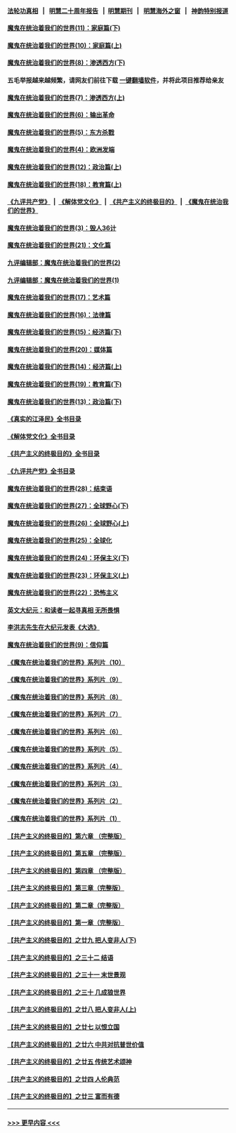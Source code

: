 #### [法轮功真相](https://github.com/gfw-breaker/truth/blob/master/README.md?t=0) &nbsp;&nbsp;|&nbsp;&nbsp; [明慧二十周年报告](https://github.com/gfw-breaker/mh-reports/blob/master/README.md?t=0) &nbsp;&nbsp;|&nbsp;&nbsp;[明慧期刊](https://github.com/gfw-breaker/mh-qikan) &nbsp;&nbsp;|&nbsp;&nbsp; [明慧海外之窗](https://github.com/gfw-breaker/mh-news/blob/master/README.md?t=0) &nbsp;&nbsp;|&nbsp;&nbsp; [神韵特别报道](https://github.com/gfw-breaker/mh-news/blob/master/shenyun.md?t=0)
#### [魔鬼在统治着我们的世界(11)：家庭篇(下)](../pages/nsc422/n10440961.md?t=11261001) 
#### [魔鬼在统治着我们的世界(10)：家庭篇(上)](../pages/nsc422/n10435448.md?t=11261001) 
#### [魔鬼在统治着我们的世界(8)：渗透西方(下)](../pages/nsc422/n10429603.md?t=11261001) 
#### 五毛举报越来越频繁，请网友们前往下载 [一键翻墙软件](https://github.com/gfw-breaker/ssr-accounts)，并将此项目推荐给亲友
#### [魔鬼在统治着我们的世界(7)：渗透西方(上)](../pages/nsc422/n10426013.md?t=11261001) 
#### [魔鬼在统治着我们的世界(6)：输出革命](../pages/nsc422/n10421536.md?t=11261001) 
#### [魔鬼在统治着我们的世界(5)：东方杀戮](../pages/nsc422/n10417707.md?t=11261001) 
#### [魔鬼在统治着我们的世界(4)：欧洲发端](../pages/nsc422/n10414890.md?t=11261001) 
#### [魔鬼在统治着我们的世界(12)：政治篇(上)](../pages/nsc422/n10444576.md?t=11261001) 
#### [魔鬼在统治着我们的世界(18)：教育篇(上)](../pages/nsc422/n10526970.md?t=11261001) 
#### [《九评共产党》](https://github.com/begood0513/9ping.md/blob/master/README.md) &nbsp;|&nbsp; [《解体党文化》](../../../../jtdwh.md/blob/master/README.md)  &nbsp;|&nbsp; [《共产主义的终极目的》](../../../../gczydzjmd.md/blob/master/README.md) &nbsp;|&nbsp; [《魔鬼在统治我们的世界》](../../../../mgztzwmdsj.md/blob/master/README.md) 
#### [魔鬼在统治着我们的世界(3)：毁人36计](../pages/nsc422/n10411583.md?t=11261001) 
#### [魔鬼在统治着我们的世界(21)：文化篇](../pages/nsc422/n10597706.md?t=11261001) 
#### [九评编辑部：魔鬼在统治着我们的世界(2)](../pages/nsc422/n10410036.md?t=11261001) 
#### [九评编辑部：魔鬼在统治着我们的世界(1)](../pages/nsc422/n10406825.md?t=11261001) 
#### [魔鬼在统治着我们的世界(17)：艺术篇](../pages/nsc422/n10499093.md?t=11261001) 
#### [魔鬼在统治着我们的世界(16)：法律篇](../pages/nsc422/n10485969.md?t=11261001) 
#### [魔鬼在统治着我们的世界(15)：经济篇(下)](../pages/nsc422/n10469975.md?t=11261001) 
#### [魔鬼在统治着我们的世界(20)：媒体篇](../pages/nsc422/n10586579.md?t=11261001) 
#### [魔鬼在统治着我们的世界(14)：经济篇(上)](../pages/nsc422/n10457370.md?t=11261001) 
#### [魔鬼在统治着我们的世界(19)：教育篇(下)](../pages/nsc422/n10564808.md?t=11261001) 
#### [魔鬼在统治着我们的世界(13)：政治篇(下)](../pages/nsc422/n10448270.md?t=11261001) 
#### [《真实的江泽民》全书目录](../pages/nsc422/n13721399.md?t=11261001) 
#### [《解体党文化》全书目录](../pages/nsc422/n13721157.md?t=11261001) 
#### [《共产主义的终极目的》全书目录](../pages/nsc422/n13721048.md?t=11261001) 
#### [《九评共产党》全书目录](../pages/nsc422/n13708085.md?t=11261001) 
#### [魔鬼在统治着我们的世界(28)：结束语](../pages/nsc422/n10936246.md?t=11261001) 
#### [魔鬼在统治着我们的世界(27)：全球野心(下)](../pages/nsc422/n10928319.md?t=11261001) 
#### [魔鬼在统治着我们的世界(26)：全球野心(上)](../pages/nsc422/n10900318.md?t=11261001) 
#### [魔鬼在统治着我们的世界(25)：全球化](../pages/nsc422/n10788205.md?t=11261001) 
#### [魔鬼在统治着我们的世界(24)：环保主义(下)](../pages/nsc422/n10695307.md?t=11261001) 
#### [魔鬼在统治着我们的世界(23)：环保主义(上)](../pages/nsc422/n10688613.md?t=11261001) 
#### [魔鬼在统治着我们的世界(22)：恐怖主义](../pages/nsc422/n10614727.md?t=11261001) 
#### [英文大纪元：和读者一起寻真相 无所畏惧](../pages/nsc422/n12542027.md?t=11261001) 
#### [李洪志先生在大纪元发表《大选》](../pages/nsc422/n12534746.md?t=11261001) 
#### [魔鬼在统治着我们的世界(9)：信仰篇](../pages/nsc422/n10432159.md?t=11261001) 
#### [《魔鬼在统治着我们的世界》系列片（10）](../pages/nsc422/n12292670.md?t=11261001) 
#### [《魔鬼在统治着我们的世界》系列片（9）](../pages/nsc422/n12290859.md?t=11261001) 
#### [《魔鬼在统治着我们的世界》系列片（8）](../pages/nsc422/n12287445.md?t=11261001) 
#### [《魔鬼在统治着我们的世界》系列片（7）](../pages/nsc422/n12283425.md?t=11261001) 
#### [《魔鬼在统治着我们的世界》系列片（6）](../pages/nsc422/n12282314.md?t=11261001) 
#### [《魔鬼在统治着我们的世界》系列片（5）](../pages/nsc422/n12281419.md?t=11261001) 
#### [《魔鬼在统治着我们的世界》系列片（4）](../pages/nsc422/n12274024.md?t=11261001) 
#### [《魔鬼在统治着我们的世界》系列片（3）](../pages/nsc422/n12271322.md?t=11261001) 
#### [《魔鬼在统治着我们的世界》系列片（2）](../pages/nsc422/n12269049.md?t=11261001) 
#### [《魔鬼在统治着我们的世界》系列片（1）](../pages/nsc422/n12267575.md?t=11261001) 
#### [【共产主义的终极目的】第六章 （完整版）](../pages/nsc422/n11428913.md?t=11261001) 
#### [【共产主义的终极目的】第五章 （完整版）](../pages/nsc422/n11428912.md?t=11261001) 
#### [【共产主义的终极目的】第四章 （完整版）](../pages/nsc422/n11428907.md?t=11261001) 
#### [【共产主义的终极目的】第三章（完整版）](../pages/nsc422/n11428848.md?t=11261001) 
#### [【共产主义的终极目的】第二章（完整版）](../pages/nsc422/n11428831.md?t=11261001) 
#### [【共产主义的终极目的】第一章（完整版）](../pages/nsc422/n11417651.md?t=11261001) 
#### [【共产主义的终极目的】之廿九 把人变非人(下)](../pages/nsc422/n11344140.md?t=11261001) 
#### [【共产主义的终极目的】之三十二 结语](../pages/nsc422/n11360535.md?t=11261001) 
#### [【共产主义的终极目的】之三十一 末世景观](../pages/nsc422/n11351129.md?t=11261001) 
#### [【共产主义的终极目的】之三十 几成狼世界](../pages/nsc422/n11348280.md?t=11261001) 
#### [【共产主义的终极目的】之廿八 把人变非人(上)](../pages/nsc422/n11340492.md?t=11261001) 
#### [【共产主义的终极目的】之廿七 以恨立国](../pages/nsc422/n11336944.md?t=11261001) 
#### [【共产主义的终极目的】之廿六 中共对抗普世价值](../pages/nsc422/n11324785.md?t=11261001) 
#### [【共产主义的终极目的】之廿五 传统艺术颂神](../pages/nsc422/n11296396.md?t=11261001) 
#### [【共产主义的终极目的】之廿四 人伦典范](../pages/nsc422/n11296397.md?t=11261001) 
#### [【共产主义的终极目的】之廿三 富而有德](../pages/nsc422/n11283598.md?t=11261001) 

----
#### [ >>> 更早内容 <<< ](../indexes/nsc422-earlier.md)
